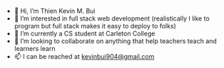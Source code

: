 - 👋 Hi, I’m Thien Kevin M. Bui
- 👀 I’m interested in full stack web development (realistically I like to program but full stack makes it easy to deploy to folks)
- 🌱 I’m currently a CS student at Carleton College
- 💞️ I’m looking to collaborate on anything that help teachers teach and learners learn
- 📫 I can be reached at kevinbui904@gmail.com

<!---
kevinbui904/kevinbui904 is a ✨ special ✨ repository because its `README.md` (this file) appears on your GitHub profile.
You can click the Preview link to take a look at your changes.
--->
